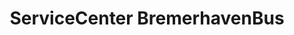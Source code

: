---
title: "ServiceCenter BremerhavenBus"
url: /bremerhaven/servicecenter-bremerhavenbus/
shop: Tickets
---